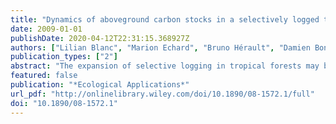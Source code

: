 ```yaml
---
title: "Dynamics of aboveground carbon stocks in a selectively logged tropical forest"
date: 2009-01-01
publishDate: 2020-04-12T22:31:15.368927Z
authors: ["Lilian Blanc", "Marion Echard", "Bruno Hérault", "Damien Bonal", "Eric Marcon", "Jérôme Chave", "Christopher Baraloto"]
publication_types: ["2"]
abstract: "The expansion of selective logging in tropical forests may be an important source of global carbon emissions. However, the effects of logging practices on the carbon cycle have never been quantified over long periods of time. We followed the fate of more than 60 000 tropical trees over 23 years to assess changes in aboveground carbon stocks in 48 1.56-ha plots in French Guiana that represent a gradient of timber harvest intensities, with and without intensive timber stand improvement (TSI) treatments to stimulate timber tree growth. Conventional selective logging led to emissions equivalent to more than a third of aboveground carbon stocks in plots without TSI (85 Mg C/ha), while plots with TSI lost more than one-half of aboveground carbon stocks (142 Mg C/ha). Within 20 years of logging, plots without TSI sequestered aboveground carbon equivalent to more than 80% of aboveground carbon lost to logging (-70.7 Mg C/ha), and our simulations predicted an equilibrium aboveground carbon balance within 45 years of logging. In contrast, plots with intensive TSI are predicted to require more than 100 years to sequester aboveground carbon lost to emissions. These results indicate that in some tropical forests aboveground carbon storage can be recovered within half a century after conventional logging at moderate harvest intensities."
featured: false
publication: "*Ecological Applications*"
url_pdf: "http://onlinelibrary.wiley.com/doi/10.1890/08-1572.1/full"
doi: "10.1890/08-1572.1"
---
```



